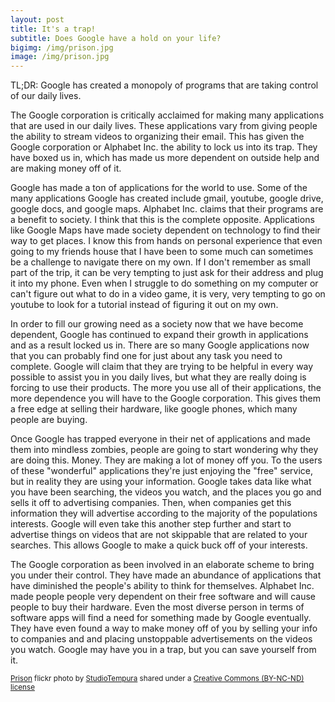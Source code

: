 ```yaml
---
layout: post
title: It's a trap!
subtitle: Does Google have a hold on your life?
bigimg: /img/prison.jpg
image: /img/prison.jpg
---
```

TL;DR: Google has created a monopoly of programs that are taking control of our daily lives.

The Google corporation is critically acclaimed for making many applications that are used in our daily lives. These applications vary from giving people the ability to stream videos to organizing their email. This has given the Google corporation or Alphabet Inc. the ability to lock us into its trap. They have boxed us in, which has made us more dependent on outside help and are making money off of it.

Google has made a ton of applications for the world to use. Some of the many applications Google has created include gmail, youtube, google drive, google docs, and google maps. Alphabet Inc. claims that their programs are a benefit to society. I think that this is the complete opposite. Applications like Google Maps have made society dependent on technology to find their way to get places. I know this from hands on personal experience that even going to my friends house that I have been to some much can sometimes be a challenge to navigate there on my own. If I don't remember as small part of the trip, it can be very tempting to just ask for their address and plug it into my phone. Even when I struggle to do something on my computer or can't figure out what to do in a video game, it is very, very tempting to go on youtube to look for a tutorial instead of figuring it out on my own.

In order to fill our growing need as a society now that we have become dependent, Google has continued to expand their growth in applications and as a result locked us in. There are so many Google applications now that you can probably find one for just about any task you need to complete. Google will claim that they are trying to be helpful in every way possible to assist you in you daily lives, but what they are really doing is forcing to use their products. The more you use all of their applications, the more dependence you will have to the Google corporation. This gives them a free edge at selling their hardware, like google phones, which many people are buying.

Once Google has trapped everyone in their net of applications and made them into mindless zombies, people are going to start wondering why they are doing this. Money. They are making a lot of money off you. To the users of these "wonderful" applications they're just enjoying the "free" service, but in reality they are using your information. Google takes data like what you have been searching, the videos you watch, and the places you go and sells it off to advertising companies. Then, when companies get this information they will advertise according to the majority of the populations interests. Google will even take this another step further and start to advertise things on videos that are not skippable that are related to your searches. This allows Google to make a quick buck off of your interests.

The Google corporation as been involved in an elaborate scheme to bring you under their control. They have made an abundance of applications that have diminished the people's ability to think for themselves. Alphabet Inc. made people people very dependent on their free software and will cause people to buy their hardware. Even the most diverse person in terms of software apps will find a need for something made by Google eventually. They have even found a way to make money off of you by selling your info to companies and and placing unstoppable advertisements on the videos you watch. Google may have you in a trap, but you can save yourself from it.







<small><a title="Prison" href="https://flickr.com/photos/zero101/4014410294">Prison</a> flickr photo by <a href="https://flickr.com/people/zero101">StudioTempura</a> shared under a <a href="https://creativecommons.org/licenses/by-nc-nd/2.0/">Creative Commons (BY-NC-ND) license</a> </small>
